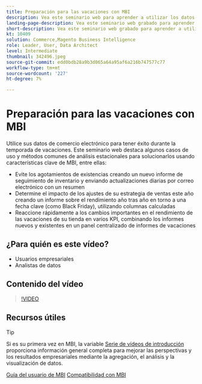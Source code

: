 ```yaml
---
title: Preparación para las vacaciones con MBI
description: Vea este seminario web para aprender a utilizar los datos de comercio electrónico con éxito durante la temporada de vacaciones.
landing-page-description: Vea este seminario web grabado para aprender a utilizar los datos de comercio electrónico con éxito durante la temporada de vacaciones.
short-description: Vea este seminario web grabado para aprender a utilizar los datos de comercio electrónico con éxito durante la temporada de vacaciones.
kt: 10409
solution: Commerce,Magento Business Intelligence
role: Leader, User, Data Architect
level: Intermediate
thumbnail: 342496.jpeg
source-git-commit: edd0bdb28a9b3d065a64a95af6a216b747577c77
workflow-type: tm+mt
source-wordcount: '227'
ht-degree: 7%

---
```


# Preparación para las vacaciones con MBI

Utilice sus datos de comercio electrónico para tener éxito durante la temporada de vacaciones. Este seminario web destaca algunos casos de uso y métodos comunes de análisis estacionales para solucionarlos usando características clave de MBI, entre ellas:

- Evite los agotamientos de existencias creando un nuevo informe de seguimiento de inventario y enviando actualizaciones diarias por correo electrónico con un resumen
- Determine el impacto de los ajustes de su estrategia de ventas este año creando un informe sobre el rendimiento año tras año en torno a una fecha clave (como Black Friday), utilizando columnas calculadas
- Reaccione rápidamente a los cambios importantes en el rendimiento de las vacaciones de su tienda en varios KPI, combinando los informes nuevos y existentes en un panel centralizado de informes de vacaciones

## ¿Para quién es este vídeo?

- Usuarios empresariales
- Analistas de datos

## Contenido del vídeo

>[!VIDEO](https://video.tv.adobe.com/v/342496?quality=12&learn=on)

## Recursos útiles

>[!TIP]
>
>Si es su primera vez en MBI, la variable [Serie de vídeos de introducción](https://experienceleague.adobe.com/docs/commerce-learn/tutorials/mbi/introduction/1-overview.html) proporciona información general completa para mejorar las perspectivas y los resultados empresariales mediante la agregación, el análisis y la visualización de datos.

[Guía del usuario de MBI](https://experienceleague.adobe.com/docs/commerce-business-intelligence/mbi/guide-overview.html?lang=es)
[Compatibilidad con MBI](https://experienceleague.adobe.com/docs/commerce-knowledge-base/kb/troubleshooting/miscellaneous/mbi-service-policies.html)
